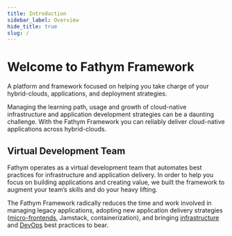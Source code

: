 ```yaml
---
title: Introduction
sidebar_label: Overview
hide_title: true
slug: /
---
```


# Welcome to Fathym Framework

A platform and framework focused on helping you take charge of your hybrid-clouds, applications, and deployment strategies.  

Managing the learning path, usage and growth of cloud-native infrastructure and application development strategies can be a daunting challenge. With the Fathym Framework you can reliably deliver cloud-native applications across hybrid-clouds.  

## Virtual Development Team

Fathym operates as a virtual development team that automates best practices for infrastructure and application delivery. In order to help you focus on building applications and creating value, we built the framework to augment your team’s skills and do your heavy lifting.

The Fathym Framework radically reduces the time and work involved in managing legacy applications, adopting new application delivery strategies ([micro-frontends](developers/applications/micro-frontends), Jamstack, containerization), and bringing [infrastructure](developers/infrastructure) and [DevOps](developers/devops) best practices to bear.
